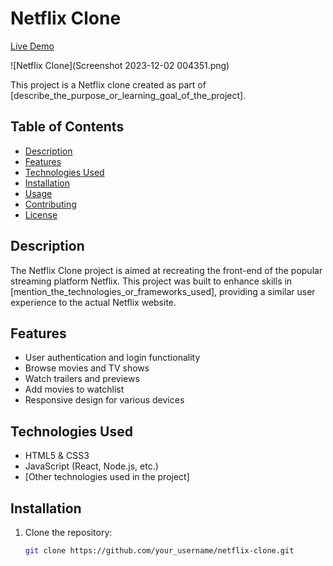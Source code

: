 # Netflix Clone

[Live Demo](link_to_live_demo)

![Netflix Clone](Screenshot 2023-12-02 004351.png)

This project is a Netflix clone created as part of [describe_the_purpose_or_learning_goal_of_the_project].

## Table of Contents

- [Description](#description)
- [Features](#features)
- [Technologies Used](#technologies-used)
- [Installation](#installation)
- [Usage](#usage)
- [Contributing](#contributing)
- [License](#license)

## Description

The Netflix Clone project is aimed at recreating the front-end of the popular streaming platform Netflix. This project was built to enhance skills in [mention_the_technologies_or_frameworks_used], providing a similar user experience to the actual Netflix website.

## Features

- User authentication and login functionality
- Browse movies and TV shows
- Watch trailers and previews
- Add movies to watchlist
- Responsive design for various devices

## Technologies Used

- HTML5 & CSS3
- JavaScript (React, Node.js, etc.)
- [Other technologies used in the project]

## Installation

1. Clone the repository:
   ```bash
   git clone https://github.com/your_username/netflix-clone.git
